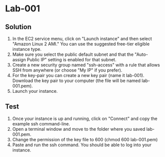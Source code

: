 # Lab-001

## Solution
1. In the EC2 service menu, click on "Launch instance" and then select "Amazon Linux 2 AMI." You can use the suggested free-tier eligible instance type.
2. Make sure you select the public default subnet and that the "Auto-assign Public IP" setting is enabled for that subnet.
3. Create a new security group named "ssh-access" with a rule that allows SSH from anywhere (or choose "My IP" if you prefer).
4. For the key-pair you can create a new key pair (name it lab-001). Download the key pair to your computer (the file will be named lab-001.pem).
5. Launch your instance.

## Test
1. Once your instance is up and running, click on "Connect" and copy the example ssh command-line.
2. Open a terminal window and move to the folder where you saved lab-001.pem.
3. Change the permission of the key file to 600 (chmod 600 lab-001.pem)
3. Paste and run the ssh command. You should be able to log into your instance.
